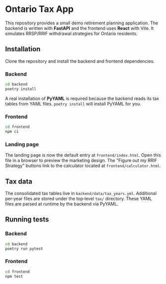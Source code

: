 # Ontario Tax App

This repository provides a small demo retirement planning application.  The
backend is written with **FastAPI** and the frontend uses **React** with Vite.
It simulates RRSP/RRIF withdrawal strategies for Ontario residents.

## Installation

Clone the repository and install the backend and frontend dependencies.

### Backend

```bash
cd backend
poetry install
```

A real installation of **PyYAML** is required because the backend reads its tax
tables from YAML files.  `poetry install` will install PyYAML for you.

### Frontend

```bash
cd frontend
npm ci
```

### Landing page

The landing page is now the default entry at `frontend/index.html`.  Open this
file in a browser to preview the marketing design.  The "Figure out my RRIF
Strategy" buttons link to the calculator located at
`frontend/calculator.html`.

## Tax data

The consolidated tax tables live in `backend/data/tax_years.yml`.  Additional
per‑year files are stored under the top‑level `tax/` directory.  These YAML files
are parsed at runtime by the backend via PyYAML.

## Running tests

### Backend

```bash
cd backend
poetry run pytest
```

### Frontend

```bash
cd frontend
npm test
```

